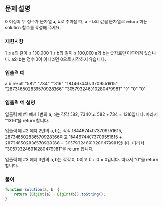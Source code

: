 ## 문제 설명

0 이상의 두 정수가 문자열 a, b로 주어질 때, a + b의 값을 문자열로 return 하는 solution 함수를 작성해 주세요.

### 제한사항

1 ≤ a의 길이 ≤ 100,000
1 ≤ b의 길이 ≤ 100,000
a와 b는 숫자로만 이루어져 있습니다.
a와 b는 정수 0이 아니라면 0으로 시작하지 않습니다.

### 입출력 예

a b result
"582" "734" "1316"
"18446744073709551615" "287346502836570928366" "305793246910280479981"
"0" "0" "0"

### 입출력 예 설명

입출력 예 #1
예제 1번의 a, b는 각각 582, 734이고 582 + 734 = 1316입니다. 따라서 "1316"을 return 합니다.

입출력 예 #2
예제 2번의 a, b는 각각 18446744073709551615, 287346502836570928366이고 18446744073709551615 + 287346502836570928366 = 305793246910280479981입니다. 따라서 "305793246910280479981"을 return 합니다.

입출력 예 #3
예제 3번의 a, b는 각각 0, 0이고 0 + 0 = 0입니다. 따라서 "0"을 return 합니다.

### 풀이

```javaScript
function solution(a, b) {
    return (BigInt(a) + BigInt(b)).toString();
}
```
